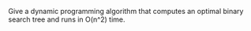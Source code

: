 Give a dynamic programming algorithm that computes an optimal binary search tree and runs in O(n^2) time.